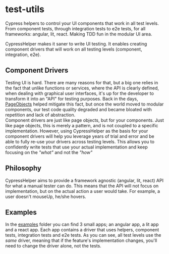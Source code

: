 # test-utils
Cypress helpers to control your UI components that work in all test levels. From component tests, through integration tests to e2e tests, for all frameworks: angular, lit, react.
Making TDD fun in the modular UI area.

CypressHelper makes it saner to write UI testing. It enables creating component drivers that will work on all testing levels (component, integration, e2e).

## Component Drivers
Testing UI is hard. There are many reasons for that, but a big one relies in the fact that unlike functions or services, where the API is clearly defined, 
when dealing with graphical user interfaces, it's up for the developer to transform it into an "API" for testing purposes.
Back in the days, [PageObjects](https://martinfowler.com/bliki/PageObject.html) helped mitigate this fact, but once the world moved to modular components, 
our test code quality degraded and became bloated with repetition and lack of abstraction.  
Component drivers are just like page objects, but for your components.
Just like page objects, this is merely a pattern, and is not coupled to a specific implementation.
However, using CypressHelper as the basis for your component drivers will help you leverage years of trial and error and be able to fully re-use your drivers across testing levels.
This allows you to confidently write tests that use your actual implementation and keep focusing on the *"what"* and not the *"how"*

## Philosophy
CypressHelper aims to provide a framework agnostic (angular, lit, react) API for what a manual tester can do. 
This means that the API will not focus on implementation, but on the actual action a user would take.
For example, a user doesn't mouseUp, he/she hovers.

## Examples
In the [examples](/examples) folder you can find 3 small apps; an angular app, a lit app and a react app.
Each app contains a driver that uses helpers, component tests, integration tests and e2e tests.
As you can see, all test levels use the *same* driver, meaning that if the feature's implementation changes, you'll need to change the driver alone, not the tests.
